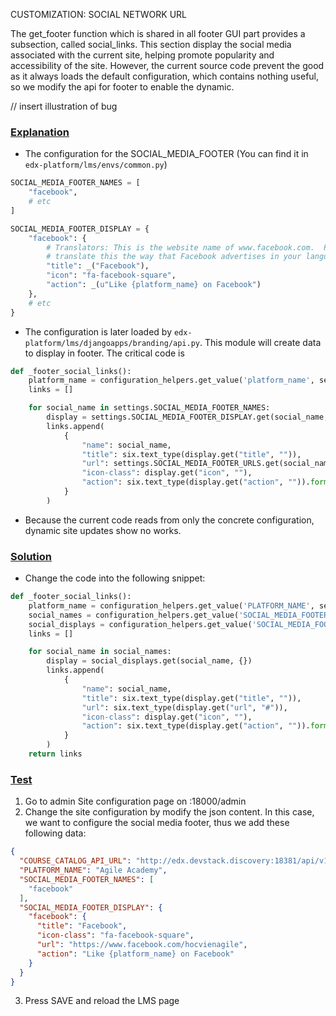 CUSTOMIZATION: SOCIAL NETWORK URL

The get_footer function which is shared in all footer GUI part provides a subsection, called social_links. This section 
display the social media associated with the current site, helping promote popularity and accessibility of the site. 
However, the current source code prevent the good as it always loads the default configuration, which contains nothing useful,
so we modify the api for footer to enable the dynamic.

// insert illustration of bug

### <u>Explanation</u>
- The configuration for the SOCIAL_MEDIA_FOOTER (You can find it in `edx-platform/lms/envs/common.py`)
```python
SOCIAL_MEDIA_FOOTER_NAMES = [
    "facebook",
    # etc
]

SOCIAL_MEDIA_FOOTER_DISPLAY = {
    "facebook": {
        # Translators: This is the website name of www.facebook.com.  Please
        # translate this the way that Facebook advertises in your language.
        "title": _("Facebook"),
        "icon": "fa-facebook-square",
        "action": _(u"Like {platform_name} on Facebook")
    },
    # etc
}
```
- The configuration is later loaded by `edx-platform/lms/djangoapps/branding/api.py`. This module will create data to 
  display in footer. The critical code is
```python
def _footer_social_links():
    platform_name = configuration_helpers.get_value('platform_name', settings.PLATFORM_NAME)
    links = []

    for social_name in settings.SOCIAL_MEDIA_FOOTER_NAMES:
        display = settings.SOCIAL_MEDIA_FOOTER_DISPLAY.get(social_name, {})
        links.append(
            {
                "name": social_name,
                "title": six.text_type(display.get("title", "")),
                "url": settings.SOCIAL_MEDIA_FOOTER_URLS.get(social_name, "#"),
                "icon-class": display.get("icon", ""),
                "action": six.text_type(display.get("action", "")).format(platform_name=platform_name),
            }
        )
```
- Because the current code reads from only the concrete configuration, dynamic site updates show no works.

### <u>Solution</u>
- Change the code into the following snippet:
```python
def _footer_social_links():
    platform_name = configuration_helpers.get_value('PLATFORM_NAME', settings.PLATFORM_NAME)
    social_names = configuration_helpers.get_value('SOCIAL_MEDIA_FOOTER_NAMES', settings.SOCIAL_MEDIA_FOOTER_NAMES)
    social_displays = configuration_helpers.get_value('SOCIAL_MEDIA_FOOTER_DISPLAY', settings.SOCIAL_MEDIA_FOOTER_NAMES)
    links = []

    for social_name in social_names:
        display = social_displays.get(social_name, {})
        links.append(
            {
                "name": social_name,
                "title": six.text_type(display.get("title", "")),
                "url": six.text_type(display.get("url", "#")),
                "icon-class": display.get("icon", ""),
                "action": six.text_type(display.get("action", "")).format(platform_name=platform_name),
            }
        )
    return links
```
### <u>Test</u>
1. Go to admin Site configuration page on <edx-host>:18000/admin
2. Change the site configuration by modify the json content. In this case, we want to configure the social media footer,
 thus we add these following data:
```json
{
  "COURSE_CATALOG_API_URL": "http://edx.devstack.discovery:18381/api/v1/",
  "PLATFORM_NAME": "Agile Academy",
  "SOCIAL_MEDIA_FOOTER_NAMES": [
    "facebook"
  ],
  "SOCIAL_MEDIA_FOOTER_DISPLAY": {
    "facebook": {
      "title": "Facebook",
      "icon-class": "fa-facebook-square",
      "url": "https://www.facebook.com/hocvienagile",
      "action": "Like {platform_name} on Facebook"
    }
  }
}
```
3. Press SAVE and reload the LMS page